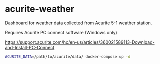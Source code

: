 # acurite-weather

Dashboard for weather data collected from Acurite 5-1 weather station.

Requires Acurite PC connect software (Windows only)

https://support.acurite.com/hc/en-us/articles/360021589113-Download-and-Install-PC-Connect

```BASH
ACURITE_DATA=/path/to/acurite/data/ docker-compose up -d
```
